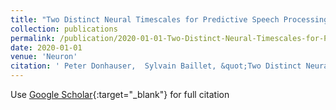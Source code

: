 ```yaml
---
title: "Two Distinct Neural Timescales for Predictive Speech Processing"
collection: publications
permalink: /publication/2020-01-01-Two-Distinct-Neural-Timescales-for-Predictive-Speech-Processing
date: 2020-01-01
venue: 'Neuron'
citation: ' Peter Donhauser,  Sylvain Baillet, &quot;Two Distinct Neural Timescales for Predictive Speech Processing.&quot; Neuron, 2020.'
---
```

Use [Google Scholar](https://scholar.google.com/scholar?q=Two+Distinct+Neural+Timescales+for+Predictive+Speech+Processing){:target="_blank"} for full citation